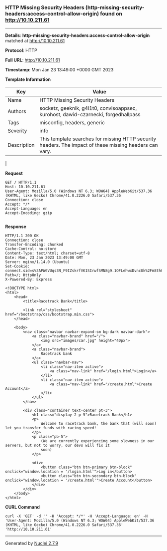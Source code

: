 ### HTTP Missing Security Headers (http-missing-security-headers:access-control-allow-origin) found on http://10.10.211.61
---
**Details**: **http-missing-security-headers:access-control-allow-origin**  matched at http://10.10.211.61

**Protocol**: HTTP

**Full URL**: http://10.10.211.61

**Timestamp**: Mon Jan 23 13:49:00 +0000 GMT 2023

**Template Information**

| Key | Value |
|---|---|
| Name | HTTP Missing Security Headers |
| Authors | socketz, geeknik, g4l1t0, convisoappsec, kurohost, dawid-czarnecki, forgedhallpass |
| Tags | misconfig, headers, generic |
| Severity | info |
| Description | This template searches for missing HTTP security headers. The impact of these missing headers can vary.
 |

**Request**
```http
GET / HTTP/1.1
Host: 10.10.211.61
User-Agent: Mozilla/5.0 (Windows NT 6.3; WOW64) AppleWebKit/537.36 (KHTML, like Gecko) Chrome/41.0.2226.0 Safari/537.36
Connection: close
Accept: */*
Accept-Language: en
Accept-Encoding: gzip


```

**Response**
```http
HTTP/1.1 200 OK
Connection: close
Transfer-Encoding: chunked
Cache-Control: no-store
Content-Type: text/html; charset=utf-8
Date: Mon, 23 Jan 2023 13:49:00 GMT
Server: nginx/1.14.0 (Ubuntu)
Set-Cookie: connect.sid=s%3APW6VUqs3N_F9IZskrfVK1SIrwfSMN8g9.1OFLehwxDvncUk%2Fm8thCnk4Tfn%2FRO4fNAfOC8m50128; Path=/; HttpOnly
X-Powered-By: Express

<!DOCTYPE html>
<html>
    <head>
        <title>Racetrack Bank</title>

        <link rel="stylesheet" href="/bootstrap/css/bootstrap.min.css">
    </head>

    <body>
        <nav class="navbar navbar-expand-sm bg-dark navbar-dark">
            <a class="navbar-brand" href="/">
                <img src="images/car.jpg" height="40px">
            </a>
            <a class="navbar-brand">
                Racetrack bank
            </a>
            <ul class="navbar-nav">
                <li class="nav-item active">
                    <a class="nav-link" href="/login.html">Login</a>
                </li>
                <li class="nav-item active">
                    <a class="nav-link" href="/create.html">Create Account</a>
                </li>
            </ul>
        </nav>

        <div class="container text-center pt-3">
            <h1 class="display-2 p-5">Racetrack Bank</h1>
            <p>
                Welcome to racetrack bank, the bank that (will soon) let you transfer funds with racing speed!
            </p>
            <p class="pb-5">
                (We are currently experiencing some slowness in our servers, but not to worry, our devs will fix it
                soon)
            </p>

            <div>
                <button class="btn btn-primary btn-block" onclick="window.location = '/login.html'">Log in</button>
                <button class="btn btn-secondary btn-block" onclick="window.location = '/create.html'">Create Account</button>
            </div>
        </div>
    </body>
</html>
```


**CURL Command**
```
curl -X 'GET' -d '' -H 'Accept: */*' -H 'Accept-Language: en' -H 'User-Agent: Mozilla/5.0 (Windows NT 6.3; WOW64) AppleWebKit/537.36 (KHTML, like Gecko) Chrome/41.0.2226.0 Safari/537.36' 'http://10.10.211.61'
```
---
Generated by [Nuclei 2.7.9](https://github.com/projectdiscovery/nuclei)